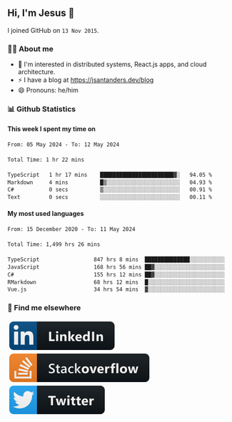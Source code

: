 ## Hi, I'm Jesus 👋

I joined GitHub on `13 Nov 2015`.

<!-- Talking about you -->

### 👨‍💻 About me

- 👦 I'm interested in distributed systems, React.js apps, and cloud architecture.
- ⚡️ I have a blog at <https://jsantanders.dev/blog>
- 😄 Pronouns: he/him

### 📊 Github Statistics

#### This week I spent my time on

<!--START_SECTION:weekly-->

```txt
From: 05 May 2024 - To: 12 May 2024

Total Time: 1 hr 22 mins

TypeScript   1 hr 17 mins    ███████████████████████▓░   94.05 %
Markdown     4 mins          █▒░░░░░░░░░░░░░░░░░░░░░░░   04.93 %
C#           0 secs          ▒░░░░░░░░░░░░░░░░░░░░░░░░   00.91 %
Text         0 secs          ░░░░░░░░░░░░░░░░░░░░░░░░░   00.11 %
```

<!--END_SECTION:weekly-->

#### My most used languages

<!--START_SECTION:alltime-->

```txt
From: 15 December 2020 - To: 11 May 2024

Total Time: 1,499 hrs 26 mins

TypeScript                 847 hrs 8 mins  ██████████████░░░░░░░░░░░   56.50 %
JavaScript                 168 hrs 56 mins ██▓░░░░░░░░░░░░░░░░░░░░░░   11.27 %
C#                         155 hrs 12 mins ██▓░░░░░░░░░░░░░░░░░░░░░░   10.35 %
RMarkdown                  68 hrs 12 mins  █░░░░░░░░░░░░░░░░░░░░░░░░   04.55 %
Vue.js                     34 hrs 54 mins  ▓░░░░░░░░░░░░░░░░░░░░░░░░   02.33 %
```

<!--END_SECTION:alltime-->

### 📢 Find me elsewhere

<p>
  <a target="_blank" href="https://linkedin.com/in/jsantanders">
    <img src="https://github.com/jsantanders/jsantanders/blob/master/img/linkedin.svg" alt="LinkedIn" style="vertical-align:top; margin:4px">
  </a>
  
  <a target="_blank" href="https://stackoverflow.com/users/7318331/jesus-santander">
    <img src="https://github.com/jsantanders/jsantanders/blob/master/img/stackoverflow.svg" alt="StackOverflow" style="vertical-align:top; margin:4px">
  </a>
  
  <a target="_blank" href="http://twitter.com/jsantanders">
    <img src="https://github.com/jsantanders/jsantanders/blob/master/img/twitter.svg" alt="Twitter" style="vertical-align:top; margin:4px">
  </a>
</p>
